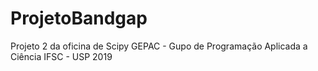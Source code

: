 # ProjetoBandgap
Projeto 2 da oficina de Scipy
GEPAC - Gupo de Programação Aplicada a Ciência
IFSC - USP
2019
